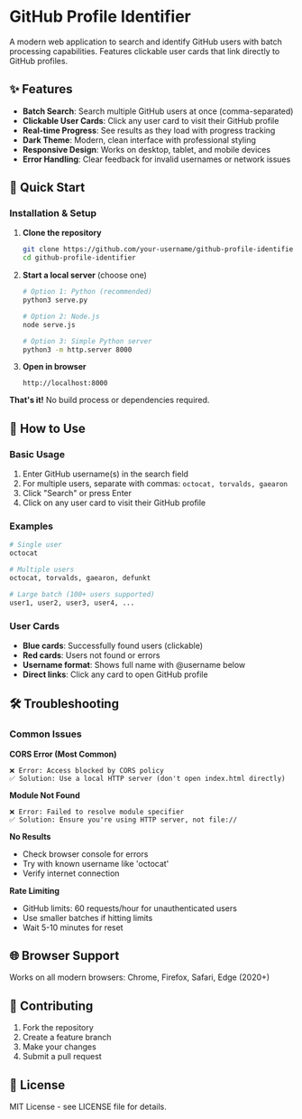 # GitHub Profile Identifier

A modern web application to search and identify GitHub users with batch processing capabilities. Features clickable user cards that link directly to GitHub profiles.

## ✨ Features

- **Batch Search**: Search multiple GitHub users at once (comma-separated)
- **Clickable User Cards**: Click any user card to visit their GitHub profile
- **Real-time Progress**: See results as they load with progress tracking
- **Dark Theme**: Modern, clean interface with professional styling
- **Responsive Design**: Works on desktop, tablet, and mobile devices
- **Error Handling**: Clear feedback for invalid usernames or network issues

## 🚀 Quick Start

### Installation & Setup

1. **Clone the repository**
   ```bash
   git clone https://github.com/your-username/github-profile-identifier.git
   cd github-profile-identifier
   ```

2. **Start a local server** (choose one)
   ```bash
   # Option 1: Python (recommended)
   python3 serve.py
   
   # Option 2: Node.js
   node serve.js
   
   # Option 3: Simple Python server
   python3 -m http.server 8000
   ```

3. **Open in browser**
   ```
   http://localhost:8000
   ```

**That's it!** No build process or dependencies required.

## 📖 How to Use

### Basic Usage
1. Enter GitHub username(s) in the search field
2. For multiple users, separate with commas: `octocat, torvalds, gaearon`
3. Click "Search" or press Enter
4. Click on any user card to visit their GitHub profile

### Examples
```bash
# Single user
octocat

# Multiple users
octocat, torvalds, gaearon, defunkt

# Large batch (100+ users supported)
user1, user2, user3, user4, ...
```

### User Cards
- **Blue cards**: Successfully found users (clickable)
- **Red cards**: Users not found or errors
- **Username format**: Shows full name with @username below
- **Direct links**: Click any card to open GitHub profile

## 🛠️ Troubleshooting

### Common Issues

**CORS Error (Most Common)**
```
❌ Error: Access blocked by CORS policy
✅ Solution: Use a local HTTP server (don't open index.html directly)
```

**Module Not Found**
```
❌ Error: Failed to resolve module specifier
✅ Solution: Ensure you're using HTTP server, not file://
```

**No Results**
- Check browser console for errors
- Try with known username like 'octocat'
- Verify internet connection

**Rate Limiting**
- GitHub limits: 60 requests/hour for unauthenticated users
- Use smaller batches if hitting limits
- Wait 5-10 minutes for reset

## 🌐 Browser Support

Works on all modern browsers: Chrome, Firefox, Safari, Edge (2020+)

## 🤝 Contributing

1. Fork the repository
2. Create a feature branch
3. Make your changes
4. Submit a pull request

## 📄 License

MIT License - see LICENSE file for details.

